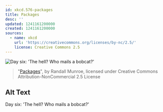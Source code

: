 ```yaml
---
id: xkcd.576-packages
title: Packages
desc: ''
updated: 1241161200000
created: 1241161200000
sources:
  - name: xkcd
    url: 'https://creativecommons.org/licenses/by-nc/2.5/'
    license: Creative Commons 2.5
---
```

![Day six: 'The hell?  Who mails a bobcat?'](https://imgs.xkcd.com/comics/packages.png)
> "[Packages](https://xkcd.com/576/)", by Randall Munroe, licensed under Creative Commons Attribution-NonCommercial 2.5 License

## Alt Text
Day six: 'The hell?  Who mails a bobcat?'
